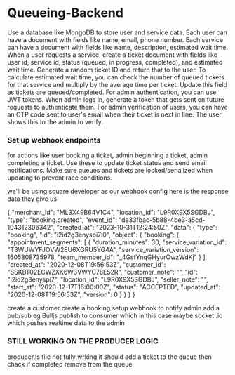 # Queueing-Backend



Use a database like MongoDB to store user and service data. Each user can have a document with fields like name, email, phone number. Each service can have a document with fields like name, description, estimated wait time.
When a user requests a service, create a ticket document with fields like user id, service id, status (queued, in progress, completed), and estimated wait time. Generate a random ticket ID and return that to the user.
To calculate estimated wait time, you can check the number of queued tickets for that service and multiply by the average time per ticket. Update this field as tickets are queued/completed.
For admin authentication, you can use JWT tokens. When admin logs in, generate a token that gets sent on future requests to authenticate them.
For admin verification of users, you can have an OTP code sent to user's email when their ticket is next in line. The user shows this to the admin to verify.
<h3>Set up webhook endpoints</h3> 
 for actions like user booking a ticket, admin beginning a ticket, admin completing a ticket. Use these to update ticket status and send email notifications.
Make sure queues and tickets are locked/serialized when updating to prevent race conditions.


we'll be using square developer as our webhook config 
here is the response data they give us 

{
  "merchant_id": "ML3X49B64V1C4",
  "location_id": "L9R0X9X5SGDBJ",
  "type": "booking.created",
  "event_id": "de33fbac-5b88-4be3-a5cd-104312306342",
  "created_at": "2023-10-31T12:24:50Z",
  "data": {
    "type": "booking",
    "id": "i2id2g3enyspi7:0",
    "object": {
      "booking": {
        "appointment_segments": [
          {
            "duration_minutes": 30,
            "service_variation_id": "T3WUWYFJOVW2EU6XGRU5YG4A",
            "service_variation_version": 1605808735978,
            "team_member_id": "_4GsfYnqGHyurOwzWdKj"
          }
        ],
        "created_at": "2020-12-08T19:56:53Z",
        "customer_id": "SSKBT02ECWZXK6W3VWYC78E52R",
        "customer_note": "",
        "id": "i2id2g3enyspi7",
        "location_id": "L9R0X9X5SGDBJ",
        "seller_note": "",
        "start_at": "2020-12-17T16:00:00Z",
        "status": "ACCEPTED",
        "updated_at": "2020-12-08T19:56:53Z",
        "version": 0
      }
    }
  }
}

create a customer 
create a booking 
setup webhook to notify admin 
add a pub/sub eg Bulljs publish to consumer which in this case maybe socket .io which pushes realtime data to the admin

 ### STILL WORKING ON THE PRODUCER LOGIC 
 producer.js file not fully wrking  it should add a ticket to the queue then chack if completed remove from the queue 
 